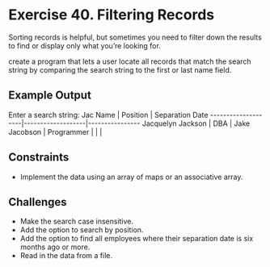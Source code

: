 # Exercise 40. Filtering Records

Sorting records is helpful, but sometimes you need to filter down the results
to find or display only what you’re looking for.

create a program that lets a user locate all records that match the search
string by comparing the search string to the first or last name field.

## Example Output

Enter a search string:  Jac
Name                | Position          | Separation Date
--------------------|-------------------|----------------
Jacquelyn Jackson   | DBA               |
Jake Jacobson       | Programmer        |  |   |  

## Constraints

- Implement the data using an array of maps or an associative array.

## Challenges

- Make the search case insensitive.
- Add the option to search by position.
- Add the option to find all employees where their separation date is six months ago or more.
- Read in the data from a file.
